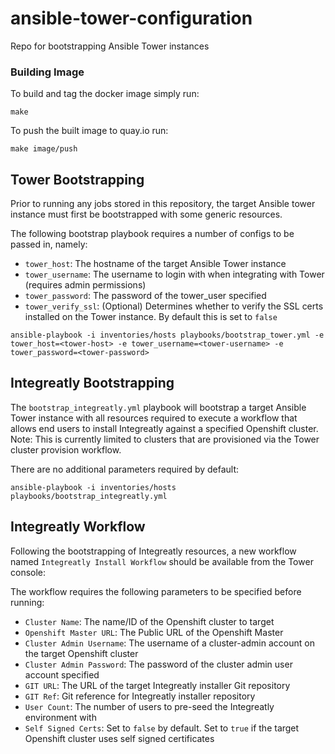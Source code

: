 # ansible-tower-configuration
Repo for bootstrapping Ansible Tower instances

### Building Image ###
To build and tag the docker image simply run:

```
make
```

To push the built image to quay.io run:

```
make image/push
```

## Tower Bootstrapping
Prior to running any jobs stored in this repository, the target Ansible tower instance must first be bootstrapped with some generic resources.

The following bootstrap playbook requires a number of configs to be passed in, namely:
* `tower_host`: The hostname of the target Ansible Tower instance
* `tower_username`: The username to login with when integrating with Tower (requires admin permissions)
* `tower_password`: The password of the tower_user specified
* `tower_verify_ssl`: (Optional) Determines whether to verify the SSL certs installed on the Tower instance. By default this is set to `false`
```
ansible-playbook -i inventories/hosts playbooks/bootstrap_tower.yml -e tower_host=<tower-host> -e tower_username=<tower-username> -e tower_password=<tower-password>
```

## Integreatly Bootstrapping
The `bootstrap_integreatly.yml` playbook will bootstrap a target Ansible Tower instance with all resources required to execute a workflow that allows end users to install Integreatly against a specified Openshift cluster. Note: This is currently limited to clusters that are provisioned via the Tower cluster provision workflow.

There are no additional parameters required by default:
```
ansible-playbook -i inventories/hosts playbooks/bootstrap_integreatly.yml
```

## Integreatly Workflow
Following the bootstrapping of Integreatly resources, a new workflow named `Integreatly Install Workflow` should be available from the Tower console:

The workflow requires the following parameters to be specified before running:
* `Cluster Name`: The name/ID of the Openshift cluster to target
* `Openshift Master URL`: The Public URL of the Openshift Master
* `Cluster Admin Username`: The username of a cluster-admin account on the target Openshift cluster
* `Cluster Admin Password`: The password of the cluster admin user account specified
* `GIT URL`: The URL of the target Integreatly installer Git repository
* `GIT Ref`: Git reference for Integreatly installer repository
* `User Count`: The number of users to pre-seed the Integreatly environment with
* `Self Signed Certs`: Set to `false` by default. Set to `true` if the target Openshift cluster uses self signed certificates

